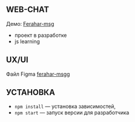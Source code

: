 
## WEB-CHAT
Демо: <a href="https://ferahar-msg.netlify.app/">Ferahar-msg</a>
- проект в разработке
- js learning

## UX/UI
Файл Figma <a href="https://www.figma.com/file/KKfDj7ZXqhzazW3yBuTyrG/ferahar-msgr?node-id=0%3A1&viewport=466%2C373%2C0.47879621386528015">ferahar-msgg</a>

## УСТАНОВКА
- `npm install` — установка зависимостей,
- `npm start` — запуск версии для разработчика

